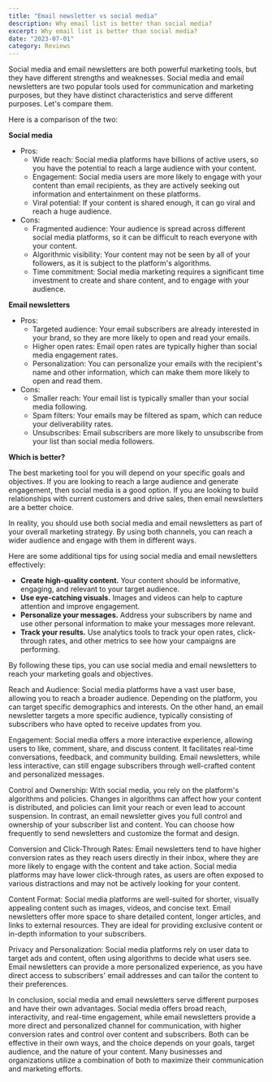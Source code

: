 ```yaml
---
title: "Email newsletter vs social media"
description: Why email list is better than social media?
excerpt: Why email list is better than social media?
date: "2023-07-01"
category: Reviews
---
```


Social media and email newsletters are both powerful marketing tools, but they have different strengths and weaknesses. 
Social media and email newsletters are two popular tools used for communication and marketing purposes, but they have distinct characteristics and serve different purposes. Let's compare them.

Here is a comparison of the two:

**Social media**

* Pros:
    * Wide reach: Social media platforms have billions of active users, so you have the potential to reach a large audience with your content.
    * Engagement: Social media users are more likely to engage with your content than email recipients, as they are actively seeking out information and entertainment on these platforms.
    * Viral potential: If your content is shared enough, it can go viral and reach a huge audience.
* Cons:
    * Fragmented audience: Your audience is spread across different social media platforms, so it can be difficult to reach everyone with your content.
    * Algorithmic visibility: Your content may not be seen by all of your followers, as it is subject to the platform's algorithms.
    * Time commitment: Social media marketing requires a significant time investment to create and share content, and to engage with your audience.

**Email newsletters**

* Pros:
    * Targeted audience: Your email subscribers are already interested in your brand, so they are more likely to open and read your emails.
    * Higher open rates: Email open rates are typically higher than social media engagement rates.
    * Personalization: You can personalize your emails with the recipient's name and other information, which can make them more likely to open and read them.
* Cons:
    * Smaller reach: Your email list is typically smaller than your social media following.
    * Spam filters: Your emails may be filtered as spam, which can reduce your deliverability rates.
    * Unsubscribes: Email subscribers are more likely to unsubscribe from your list than social media followers.

**Which is better?**

The best marketing tool for you will depend on your specific goals and objectives. If you are looking to reach a large audience and generate engagement, then social media is a good option. If you are looking to build relationships with current customers and drive sales, then email newsletters are a better choice.

In reality, you should use both social media and email newsletters as part of your overall marketing strategy. By using both channels, you can reach a wider audience and engage with them in different ways.

Here are some additional tips for using social media and email newsletters effectively:

* **Create high-quality content.** Your content should be informative, engaging, and relevant to your target audience.
* **Use eye-catching visuals.** Images and videos can help to capture attention and improve engagement.
* **Personalize your messages.** Address your subscribers by name and use other personal information to make your messages more relevant.
* **Track your results.** Use analytics tools to track your open rates, click-through rates, and other metrics to see how your campaigns are performing.

By following these tips, you can use social media and email newsletters to reach your marketing goals and objectives.

Reach and Audience: Social media platforms have a vast user base, allowing you to reach a broader audience. Depending on the platform, you can target specific demographics and interests. On the other hand, an email newsletter targets a more specific audience, typically consisting of subscribers who have opted to receive updates from you.

Engagement: Social media offers a more interactive experience, allowing users to like, comment, share, and discuss content. It facilitates real-time conversations, feedback, and community building. Email newsletters, while less interactive, can still engage subscribers through well-crafted content and personalized messages.

Control and Ownership: With social media, you rely on the platform's algorithms and policies. Changes in algorithms can affect how your content is distributed, and policies can limit your reach or even lead to account suspension. In contrast, an email newsletter gives you full control and ownership of your subscriber list and content. You can choose how frequently to send newsletters and customize the format and design.

Conversion and Click-Through Rates: Email newsletters tend to have higher conversion rates as they reach users directly in their inbox, where they are more likely to engage with the content and take action. Social media platforms may have lower click-through rates, as users are often exposed to various distractions and may not be actively looking for your content.

Content Format: Social media platforms are well-suited for shorter, visually appealing content such as images, videos, and concise text. Email newsletters offer more space to share detailed content, longer articles, and links to external resources. They are ideal for providing exclusive content or in-depth information to your subscribers.

Privacy and Personalization: Social media platforms rely on user data to target ads and content, often using algorithms to decide what users see. Email newsletters can provide a more personalized experience, as you have direct access to subscribers' email addresses and can tailor the content to their preferences.

In conclusion, social media and email newsletters serve different purposes and have their own advantages. Social media offers broad reach, interactivity, and real-time engagement, while email newsletters provide a more direct and personalized channel for communication, with higher conversion rates and control over content and subscribers. Both can be effective in their own ways, and the choice depends on your goals, target audience, and the nature of your content. Many businesses and organizations utilize a combination of both to maximize their communication and marketing efforts.
